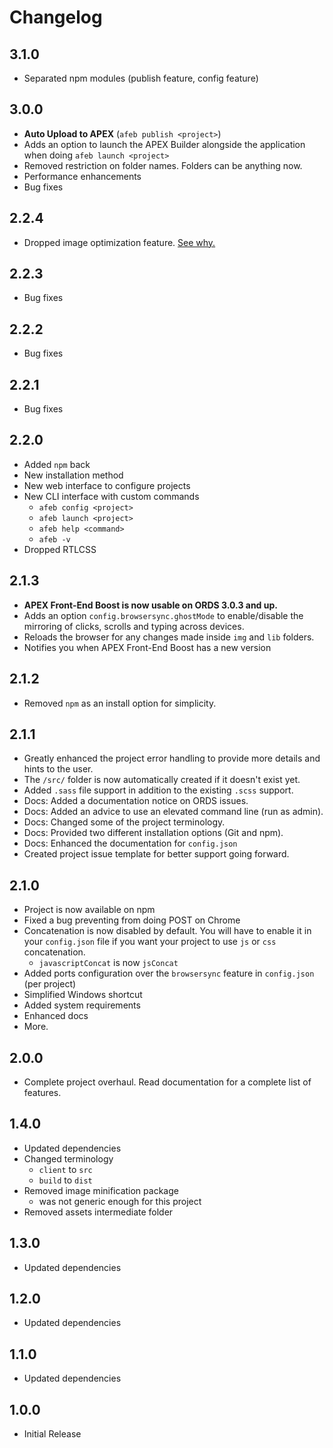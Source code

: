 # Changelog
## 3.1.0
- Separated npm modules (publish feature, config feature)

## 3.0.0
- **Auto Upload to APEX** (`afeb publish <project>`)
- Adds an option to launch the APEX Builder alongside the application when doing `afeb launch <project>`
- Removed restriction on folder names. Folders can be anything now.
- Performance enhancements
- Bug fixes

## 2.2.4
- Dropped image optimization feature. [See why.](https://github.com/OraOpenSource/apex-frontend-boost/issues/164)

## 2.2.3
- Bug fixes

## 2.2.2
- Bug fixes

## 2.2.1
- Bug fixes

## 2.2.0
- Added `npm` back
- New installation method
- New web interface to configure projects
- New CLI interface with custom commands
    - `afeb config <project>`
    - `afeb launch <project>`
    - `afeb help <command>`
    - `afeb -v`
- Dropped RTLCSS

## 2.1.3
- **APEX Front-End Boost is now usable on ORDS 3.0.3 and up.**
- Adds an option `config.browsersync.ghostMode` to enable/disable the mirroring of clicks, scrolls and typing across devices.
- Reloads the browser for any changes made inside `img` and `lib` folders.
- Notifies you when APEX Front-End Boost has a new version

## 2.1.2
- Removed `npm` as an install option for simplicity.

## 2.1.1
- Greatly enhanced the project error handling to provide more details and hints to the user.
- The `/src/` folder is now automatically created if it doesn't exist yet.
- Added `.sass` file support in addition to the existing `.scss` support.
- Docs: Added a documentation notice on ORDS issues.
- Docs: Added an advice to use an elevated command line (run as admin).
- Docs: Changed some of the project terminology.
- Docs: Provided two different installation options (Git and npm).
- Docs: Enhanced the documentation for `config.json`
- Created project issue template for better support going forward.

## 2.1.0
- Project is now available on npm
- Fixed a bug preventing from doing POST on Chrome
- Concatenation is now disabled by default. You will have to enable it in your `config.json` file if you want your project to use `js` or `css` concatenation.
    - `javascriptConcat` is now `jsConcat`
- Added ports configuration over the `browsersync` feature in `config.json` (per project)
- Simplified Windows shortcut
- Added system requirements
- Enhanced docs
- More.

## 2.0.0
- Complete project overhaul. Read documentation for a complete list of features.

## 1.4.0
- Updated dependencies
- Changed terminology
    - `client` to `src`
    - `build` to `dist`
- Removed image minification package
    - was not generic enough for this project
- Removed assets intermediate folder

## 1.3.0
- Updated dependencies

## 1.2.0
- Updated dependencies

## 1.1.0
- Updated dependencies

## 1.0.0
- Initial Release
